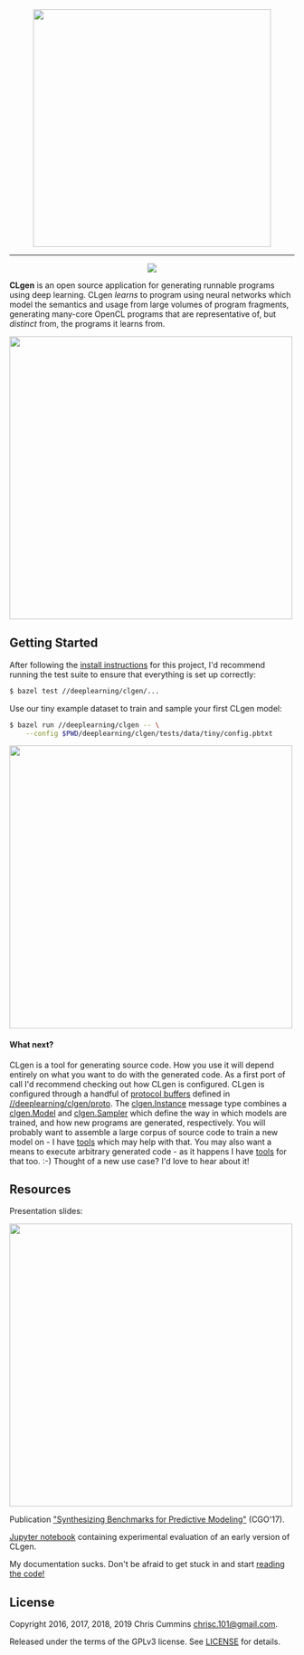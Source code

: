 <div align="center">
  <a href="https://github.com/ChrisCummins/phd/tree/master/deeplearning/clgen">
    <img src="https://raw.githubusercontent.com/ChrisCummins/phd/master/deeplearning/clgen/docs/assets/logo.png" width="420">
  </a>
</div>

-------

<div align="center">
  <a href="https://www.gnu.org/licenses/gpl-3.0.en.html" target="_blank">
    <img src="https://img.shields.io/badge/license-GNU%20GPL%20v3-blue.svg?style=flat">
  </a>
</div>

**CLgen** is an open source application for generating runnable programs using
deep learning. CLgen *learns* to program using neural networks which model the
semantics and usage from large volumes of program fragments, generating
many-core OpenCL programs that are representative of, but *distinct* from, the
programs it learns from.

<img src="https://raw.githubusercontent.com/ChrisCummins/phd/master/deeplearning/clgen/docs/assets/pipeline.png" width="500">


## Getting Started

After following the [install instructions](/README.md) for this project, I'd
recommend running the test suite to ensure that everything is set up correctly:

```sh
$ bazel test //deeplearning/clgen/...
```

Use our tiny example dataset to train and sample your first CLgen model:

```sh
$ bazel run //deeplearning/clgen -- \
    --config $PWD/deeplearning/clgen/tests/data/tiny/config.pbtxt
```

<img src="https://raw.githubusercontent.com/ChrisCummins/phd/master/deeplearning/clgen/docs/assets/clgen.gif" width="500">


#### What next?

CLgen is a tool for generating source code. How you use it will depend entirely
on what you want to do with the generated code. As a first port of call I'd 
recommend checking out how CLgen is configured. CLgen is configured through a 
handful of 
[protocol buffers](https://developers.google.com/protocol-buffers/) defined in
[//deeplearning/clgen/proto](/deeplearning/clgen/proto). 
The [clgen.Instance](/deeplearning/clgen/proto/clgen.proto) message type
combines a [clgen.Model](/deeplearning/clgen/proto/model.proto) and 
[clgen.Sampler](/deeplearning/clgen/proto/sampler.proto) which define the
way in which models are trained, and how new programs are generated, 
respectively. You will probably want to assemble a large corpus of source code 
to train a new model on - I have [tools](/datasets/github/scrape_repos) which 
may help with that. You may also want a means to execute arbitrary generated 
code - as it happens I have [tools](/gpu/cldrive) for that too. :-) Thought of a 
new use case? I'd love to hear about it!


## Resources

Presentation slides:

<a href="https://speakerdeck.com/chriscummins/synthesizing-benchmarks-for-predictive-modelling-cgo-17">
  <img src="https://raw.githubusercontent.com/ChrisCummins/phd/master/deeplearning/clgen/docs/assets/slides.png" width="500">
</a>

Publication
["Synthesizing Benchmarks for Predictive Modeling"](https://github.com/ChrisCummins/paper-synthesizing-benchmarks)
(CGO'17).

[Jupyter notebook](https://github.com/ChrisCummins/paper-synthesizing-benchmarks/blob/master/code/Paper.ipynb)
containing experimental evaluation of an early version of CLgen.

My documentation sucks. Don't be afraid to get stuck in and start 
[reading the code!](deeplearning/clgen/clgen.py)

## License

Copyright 2016, 2017, 2018, 2019 Chris Cummins <chrisc.101@gmail.com>.

Released under the terms of the GPLv3 license. See
[LICENSE](/deeplearning/clgen/LICENSE) for details.
